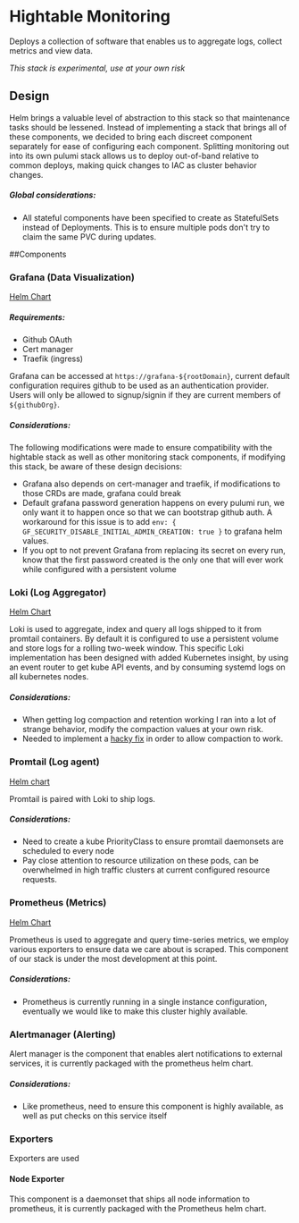 # Hightable Monitoring

Deploys a collection of software that enables us to aggregate logs, collect metrics and view data.

_This stack is experimental, use at your own risk_

## Design
Helm brings a valuable level of abstraction to this stack so that maintenance tasks should be lessened. Instead of implementing a stack that brings all of these components, we decided to bring each discreet component separately for ease of configuring each component. Splitting monitoring out into its own pulumi stack allows us to deploy out-of-band relative to common deploys, making quick changes to IAC as cluster behavior changes. 

##### Global considerations:
* All stateful components have been specified to create as StatefulSets instead of Deployments. This is to ensure multiple pods don't try to claim the same PVC during updates.  

##Components

### Grafana (Data Visualization)
[Helm Chart](https://github.com/grafana/helm-charts/tree/main/charts/grafana)

##### Requirements:
* Github OAuth
* Cert manager
* Traefik (ingress)

Grafana can be accessed at `https://grafana-${rootDomain}`, current default configuration requires github to be used as an authentication provider. Users will only be allowed to signup/signin if they are current members of `${githubOrg}`. 

##### Considerations:
The following modifications were made to ensure compatibility with the hightable stack as well as other monitoring stack components, if modifying this stack, be aware of these design decisions:
* Grafana also depends on cert-manager and traefik, if modifications to those CRDs are made, grafana could break
* Default grafana password generation happens on every pulumi run, we only want it to happen once so that we can bootstrap github auth.  A workaround for this issue is to add `env: { GF_SECURITY_DISABLE_INITIAL_ADMIN_CREATION: true }` to grafana helm values. 
* If you opt to not prevent Grafana from replacing its secret on every run, know that the first password created is the only one that will ever work while configured with a persistent volume


### Loki (Log Aggregator)
[Helm Chart](https://github.com/grafana/helm-charts/tree/main/charts/loki)

Loki is used to aggregate, index and query all logs shipped to it from promtail containers.  By default it is configured to use a persistent volume and store logs for a rolling two-week window. This specific Loki implementation has been designed with added Kubernetes insight, by using an event router to get kube API events, and by consuming systemd logs on all kubernetes nodes. 

##### Considerations:
* When getting log compaction and retention working I ran into a lot of strange behavior, modify the compaction values at your own risk.
* Needed to implement a [hacky fix](https://github.com/grafana/helm-charts/issues/609) in order to allow compaction to work. 

### Promtail (Log agent)
[Helm chart](https://github.com/grafana/helm-charts/tree/main/charts/promtail)

Promtail is paired with Loki to ship logs.

##### Considerations:
* Need to create a kube PriorityClass to ensure promtail daemonsets are scheduled to every node
* Pay close attention to resource utilization on these pods, can be overwhelmed in high traffic clusters at current configured resource requests. 

### Prometheus (Metrics)
[Helm Chart](https://github.com/prometheus-community/helm-charts/tree/main/charts/prometheus)

Prometheus is used to aggregate and query time-series metrics, we employ various exporters to ensure data we care about is scraped. This component of our stack is under the most development at this point. 

##### Considerations: 
* Prometheus is currently running in a single instance configuration, eventually we would like to make this cluster highly available. 

### Alertmanager (Alerting)

Alert manager is the component that enables alert notifications to external services, it is currently packaged with the prometheus helm chart.

##### Considerations:
* Like prometheus, need to ensure this component is highly available, as well as put checks on this service itself

### Exporters
Exporters are used 

#### Node Exporter

This component is a daemonset that ships all node information to prometheus, it is currently packaged with the Prometheus helm chart.